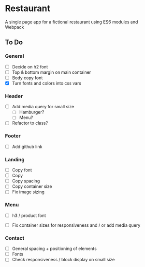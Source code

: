 # Restaurant
A single page app for a fictional restaurant using ES6 modules and Webpack

## To Do

### General

- [ ] Decide on h2 font
- [ ] Top & bottom margin on main container
- [ ] Body copy font
- [x] Turn fonts and colors into css vars

### Header

- [ ] Add media query for small size
  - [ ] Hamburger?
  - [ ] Menu?
- [ ] Refactor to class?

### Footer

- [ ] Add github link

### Landing

- [ ] Copy font
- [ ] Copy
- [ ] Copy spacing
- [ ] Copy container size
- [ ] Fix image sizing

### Menu

- [ ] h3 / product font
- [ ] Fix container sizes for responsiveness and / or add media query


### Contact

- [ ] General spacing + positioning of elements
- [ ] Fonts
- [ ] Check responsiveness / block display on small size
